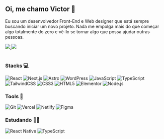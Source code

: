 ## Oi, me chamo Victor 👋
 Eu sou um desenvolvedor Front-End e Web designer que está sempre buscando iniciar um novo projeto. Nada me empolga mais do que começar algo totalmente do zero e vê-lo se tornar algo que possa ajudar outras pessoas.
<div>
  <a href="https://www.instagram.com/v1torb/" target="_blank">
    <img src="https://img.shields.io/badge/-Instagram-%231f1f1f?style=for-the-badge&logo=instagram&logoColor=white" target="_blank">
  </a>
  <a href="https://www.linkedin.com/in/victorbenazzi" target="_blank">
    <img src="https://img.shields.io/badge/-LinkedIn-%231f1f1f?style=for-the-badge&logo=linkedin&logoColor=white" target="_blank">
  </a>

</div>
<br>




### Stacks 💻
![React](https://img.shields.io/badge/react-%231f1f1f.svg?style=for-the-badge&logo=react&logoColor=white)
![Next.js](https://img.shields.io/badge/next.js-%231f1f1f.svg?style=for-the-badge&logo=next.js&logoColor=white)
![Astro](https://img.shields.io/badge/astro-%231f1f1f.svg?style=for-the-badge&logo=astro&logoColor=white)
![WordPress](https://img.shields.io/badge/wordpress-%231f1f1f.svg?style=for-the-badge&logo=wordpress&logoColor=white)
![JavaScript](https://img.shields.io/badge/javascript-%231f1f1f.svg?style=for-the-badge&logo=javascript&logoColor=white)
![TypeScript](https://img.shields.io/badge/typescript-%231f1f1f.svg?style=for-the-badge&logo=typescript&logoColor=white)
![TailwindCSS](https://img.shields.io/badge/tailwindcss-%231f1f1f.svg?style=for-the-badge&logo=tailwind-css&logoColor=white)
![CSS3](https://img.shields.io/badge/css3-%231f1f1f.svg?style=for-the-badge&logo=css3&logoColor=white)
![HTML5](https://img.shields.io/badge/html5-%231f1f1f.svg?style=for-the-badge&logo=html5&logoColor=white)
![Elementor](https://img.shields.io/badge/elementor-%231f1f1f.svg?style=for-the-badge&logo=elementor&logoColor=white)
![Node.js](https://img.shields.io/badge/node.js-%231f1f1f.svg?style=for-the-badge&logo=node.js&logoColor=white)
<br>


### Tools 🔧
![Git](https://img.shields.io/badge/git-%231f1f1f.svg?style=for-the-badge&logo=git&logoColor=white)
![Vercel](https://img.shields.io/badge/vercel-%231f1f1f.svg?style=for-the-badge&logo=vercel&logoColor=white)
![Netlify](https://img.shields.io/badge/netlify-%231f1f1f.svg?style=for-the-badge&logo=netlify&logoColor=white)
![Figma](https://img.shields.io/badge/figma-%231f1f1f.svg?style=for-the-badge&logo=figma&logoColor=white)
<br>


### Estudando 🧑‍💻
![React Native](https://img.shields.io/badge/react%20native-%231f1f1f.svg?style=for-the-badge&logo=react&logoColor=white)
![TypeScript](https://img.shields.io/badge/typescript-%231f1f1f.svg?style=for-the-badge&logo=typescript&logoColor=white)
<br>

